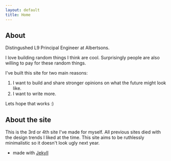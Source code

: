 ```yaml
---
layout: default
title: Home
---
```

## About
Distingushed L9 Principal Engineer at Albertsons.

I love building random things I think are cool. Surprisingly people are also willing to pay for these random things.

I've built this site for two main reasons:
1. I want to build and share stronger opinions on what the future might look like.
2. I want to write more.

Lets hope that works :)

## About the site
This is the 3rd or 4th site I've made for myself. 
All previous sites died with the design trends I liked at the time.
This site aims to be ruthlessly minimalistic so it doesn't look ugly next year.
- made with [Jekyll](https://jekyllrb.com/)